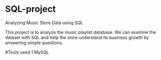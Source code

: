 # SQL-project
Analyzing Music Store Data using SQL


This project is to analyze the music playlist database. We can examine the dataset with SQL and help the store understand its business growth by answering simple questions.

#Tools used
1 MySQL
